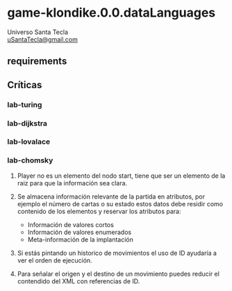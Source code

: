 # game-klondike.0.0.dataLanguages
Universo Santa Tecla  
[uSantaTecla@gmail.com](mailto:uSantaTecla@gmail.com)  
  
## requirements 


## Críticas   


###  lab-turing


### lab-dijkstra 


    
###  lab-lovalace 



    
###  lab-chomsky

1. Player no es un elemento del nodo start, tiene que ser un elemento de la raiz para que la información sea clara.
2. Se almacena información relevante de la partida en atributos, por ejemplo el número de cartas o su estado estos datos debe residir como contenido de los elementos y reservar los atributos para:
    * Información de valores cortos
    * Información de valores enumerados
    * Meta-información de la implantación

3. Si estás pintando un historico de movimientos el uso de ID ayudaría a ver el orden de ejecución.
4. Para señalar el origen y el destino de un movimiento puedes reducir el contendido del XML con referencias de ID.

